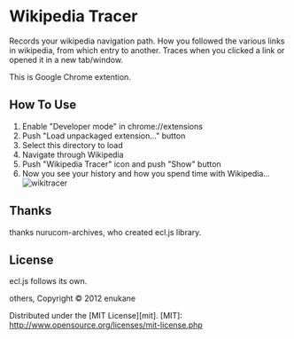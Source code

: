 Wikipedia Tracer
===========================
Records your wikipedia navigation path.
How you followed the various links in wikipedia, from which entry to another.
Traces when you clicked a link or opened it in a new tab/window.

This is Google Chrome extention.

How To Use
-----
1. Enable "Developer mode" in chrome://extensions
2. Push "Load unpackaged extension..." button
3. Select this directory to load
4. Navigate through Wikipedia
5. Push "Wikipedia Tracer" icon and push "Show" button
6. Now you see your history and how you spend time with Wikipedia...
![wikitracer](http://www.btnq.org/wikitracer.png)

Thanks
-----
thanks nurucom-archives, who created ecl.js library.

License
-----
ecl.js follows its own.

others,
Copyright &copy; 2012 enukane


Distributed under the [MIT License][mit].
[MIT]: http://www.opensource.org/licenses/mit-license.php
